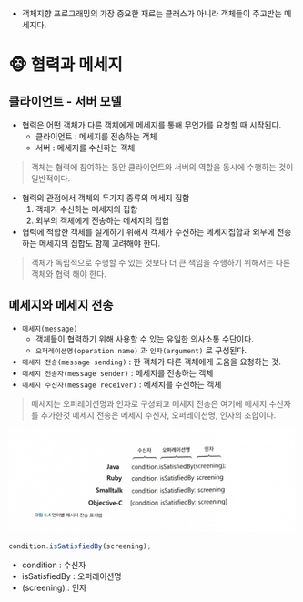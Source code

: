 
- 객체지향 프로그래밍의 가장 중요한 재료는 클래스가 아니라 객체들이 주고받는 메세지다.

# 🐵 협력과 메세지

## 클라이언트 - 서버 모델
- 협력은 어떤 객체가 다른 객체에게 메세지를 통해 무언가를 요청할 때 시작된다.
	- 클라이언트 : 메세지를 전송하는 객체
	- 서버 : 메세지를 수신하는 객체

> 객체는 협력에 참여하는 동안 클라이언트와 서버의 역할을 동시에 수행하는 것이 일반적이다.

- 협력의 관점에서 객체의 두가지 종류의 메세지 집합
	1. 객체가 수신하는 메세지의 집합
	2. 외부의 객체에게 전송하는 메세지의 집합
- 협력에 적합한 객체를 설계하기 위해서 객체가 수신하는 메세지집합과 외부에 전송하는 메세지의 집합도 함께 고려해야 한다.

> 객체가 독립적으로 수행할 수 있는 것보다 더 큰 책임을 수행하기 위해서는 다른 객체와 협력 해야 한다.


## 메세지와 메세지 전송
- `메세지(message)` 
	- 객체들이 협력하기 위해 사용할 수 있는 유일한 의사소통 수단이다.
	- `오퍼레이션명(operation name)` 과 `인자(argument)` 로 구성된다.
- `메세지 전송(message sending)` : 한 객체가 다른 객체에게 도움을 요청하는 것.
- `메세지 전송자(message sender)` : 메세지를 전송하는 객체
- `메세지 수신자(message receiver)` : 메세지를 수신하는 객체

> 메세지는 오퍼레이션명과 인자로 구성되고 메세지 전송은 여기에 메세지 수신자를 추가한것
> 메세지 전송은 메세지 수신자, 오퍼레이션명, 인자의 조합이다.

![](../images/image06.png)

```typescript title="메세지 전송 표기법"
condition.isSatisfiedBy(screening);
```

- condition : 수신자
- isSatisfiedBy : 오퍼레이션명
- (screening) : 인자



